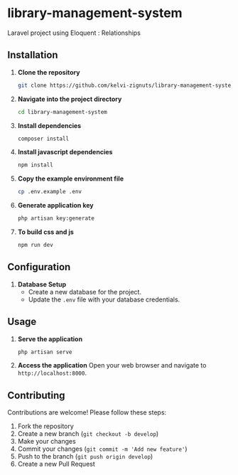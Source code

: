 # library-management-system
Laravel project using Eloquent : Relationships 

## Installation
1. **Clone the repository**
   ```bash
   git clone https://github.com/kelvi-zignuts/library-management-system.git
   ```
2. **Navigate into the project directory**
   ```bash
   cd library-management-system
   ```
3. **Install dependencies**
   ```bash
   composer install
   ```
4. **Install javascript dependencies**
   ```bash
   npm install
   ```
5. **Copy the example environment file**
   ```bash
   cp .env.example .env
   ```
6. **Generate application key**
   ```bash
   php artisan key:generate
   ```
7. **To build css and js**
    ```bash
    npm run dev
    ```

## Configuration
1. **Database Setup**
   - Create a new database for the project.
   - Update the `.env` file with your database credentials.

## Usage

1. **Serve the application**
    ```bash
   php artisan serve
   ```
2. **Access the application**
   Open your web browser and navigate to `http://localhost:8000`.
## Contributing
Contributions are welcome! Please follow these steps:
1. Fork the repository
2. Create a new branch (`git checkout -b develop`)
3. Make your changes
4. Commit your changes (`git commit -m 'Add new feature'`)
5. Push to the branch (`git push origin develop`)
6. Create a new Pull Request
